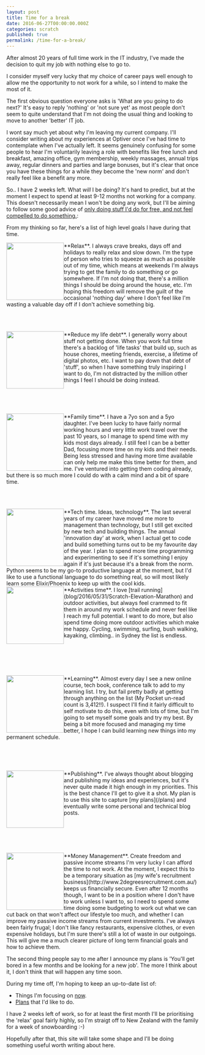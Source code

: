 ```yaml
---
layout: post
title: Time for a break
date: 2016-06-27T00:00:00.000Z
categories: scratch
published: true
permalink: /time-for-a-break/
---
```


After almost 20 years of full time work in the IT industry, I've made the decision to quit my job with nothing else to go to.

I consider myself very lucky that my choice of career pays well enough to allow me the opportunity to not work for a while, so I intend to make the most of it.

The first obvious question everyone asks is 'What are you going to do next?' It's easy to reply 'nothing' or 'not sure yet' as most people don't seem to quite understand that I'm not doing the usual thing and looking to move to another 'better' IT job.

I wont say much yet about why I'm leaving my current company. I'll consider writing about my experiences at Optiver once I've had time to contemplate when I've actually left. It seems genuinely confusing for some people to hear I'm voluntarily leaving a role with benefits like free lunch and breakfast, amazing office, gym membership, weekly massages, annual trips away, regular dinners and parties and large bonuses, but it's clear that once you have these things for a while they become the 'new norm' and don't really feel like a benefit any more. 

So.. I have 2 weeks left. What *will* I be doing? It's hard to predict, but at the moment I expect to spend at least 9-12 months not working for a company. This doesn't necessarily mean I won't be doing any work, but I'll be aiming to follow some good advice of [only doing stuff I'd do for free, and not feel compelled to do something.](http://www.mrmoneymustache.com/2015/04/15/great-news-early-retirement-doesnt-mean-youll-stop-working): 

From my thinking so far, here's a list of high level goals I have during that time.

<div style="height:150px;  width:150px; overflow:hidden; align:left; float:left">
<img src="{{site.baseurl}}/img/relax.jpg" width="150px" align="left" style="PADDING-RIGHT: 15px;"/></div>**Relax**. I always crave breaks, days off and holidays to really relax and slow down. I'm the type of person who tries to squeeze as much as possible out of my time, which means at weekends I'm always trying to get the family to do something or go somewhere. If I'm not doing that, there's a million things I should be doing around the house, etc. I'm hoping this freedom will remove the guilt of the occasional 'nothing day' where I don't feel like I'm wasting a valuable day off if I don't achieve something big.
 
<br/><br/>
<div style="height:150px;  width:150px; overflow:hidden; align:left; float:left">
<img src="{{site.baseurl}}/img/to-do-list.jpg" width="150px" align="left" style="PADDING-RIGHT: 15px;"/></div>**Reduce my life debt**. I generally worry about stuff not getting done. When you work full time there's a backlog of 'life tasks' that build up, such as house chores, meeting friends, exercise, a lifetime of digital photos, etc. I want to pay down that debt of 'stuff', so when I have something truly inspiring I want to do, I'm not distracted by the million other things I feel I should be doing instead.

<br/><br/><br/>
<div style="height:150px;  width:150px; overflow:hidden; align:left; float:left">
<img src="{{site.baseurl}}/img/family-time.jpg" width="150px" align="left" style="PADDING-RIGHT: 15px;"/></div>**Family time**.
I have a 7yo son and a 5yo daughter. I've been lucky to have fairly normal working hours and very little work travel over the past 10 years, so I manage to spend time with my kids most days already. I still feel I can be a better Dad, focusing more time on my kids and their needs. Being less stressed and having more time available can only help me make this time better for them, and me. I've ventured into getting them coding already, but there is so much more I could do with a calm mind and a bit of spare time.

<br/><br/>
<div style="height:150px;  width:150px; overflow:hidden; align:left; float:left">
<img src="{{site.baseurl}}/img/coding-beach.jpg" width="150px" align="left" style="PADDING-RIGHT: 15px;"/></div>**Tech time. Ideas, technology**. The last several years of my career have moved me more to management than technology, but I still get excited by new tech and building things. The annual 'innovation day' at work, when I actual get to code and build something turns out to be my favourite day of the year. I plan to spend more time programming and experimenting to see if it's something I enjoy again if it's just because it's a break from the norm. Python seems to be my go-to productive language at the moment, but I'd like to use a functional language to do something real, so will most likely learn some Elixir/Phoenix to keep up with the cool kids.

<br/>
<div style="height:150px;  width:150px; overflow:hidden; align:left; float:left">
<img src="{{site.baseurl}}/img/running.jpg" width="150px" align="left" style="PADDING-RIGHT: 15px;"/></div>**Activities time**. I love [trail running](blog/2016/05/31/Scratch-Elevation-Marathon) and outdoor activities, but always feel crammed to fit them in around my work schedule and never feel like I reach my full potential. I want to do more, but also spend time doing more outdoor activities which make me happy. Cycling, swimming, surfing, bush walking, kayaking, climbing.. in Sydney the list is endless.

<br/><br/><br/><br/>
<div style="height:150px;  width:150px; overflow:hidden; align:left; float:left">
<img src="{{site.baseurl}}/img/mooc.jpg" width="150px" align="left" style="PADDING-RIGHT: 15px;"/></div>**Learning**.
Almost every day I see a new online course, tech book, conference talk to add to my learning list. I try, but fail pretty badly at getting through anything on the list (My Pocket un-read count is 3,412!!). I suspect I'll find it fairly difficult to self motivate to do this, even with lots of time, but I'm going to set myself some goals and try my best. By being a bit more focused and managing my time better, I hope I can build learning new things into my permanent schedule.

<br/><br/><br/>
<div style="height:150px;  width:150px; overflow:hidden; align:left; float:left">
<img src="{{site.baseurl}}/img/blog.jpg" width="150px" align="left" style="PADDING-RIGHT: 15px;"/></div>**Publishing**.
I've always thought about blogging and publishing my ideas and experiences, but it's never quite made it high enough in my priorities. This is the best chance I'll get to give it a shot. My plan is to use this site to capture [my plans](/plans) and eventually write some personal and technical blog posts.

<br/><br/><br/><br/>
<div style="height:150px;  width:150px; overflow:hidden; align:left; float:left">
<img src="{{site.baseurl}}/img/manage-money.jpg" width="150px" align="left" style="PADDING-RIGHT: 15px;"/></div>**Money Management**. Create freedom and passive income streams
I'm very lucky I can afford the time to not work. At the moment, I expect this to be a temporary situation as [my wife's recruitment business](http://www.2degreesrecruitment.com.au/) <link> keeps us financially secure. Even after 12 months though, I want to be in a position where I don't have to work unless I want to, so I need to spend some time doing some budgeting to work out what we can cut back on that won't affect our lifestyle too much, and whether I can improve my passive income streams from current investments. I've always been fairly frugal; I don't like fancy restaurants, expensive clothes, or even expensive holidays, but I'm sure there's still a lot of waste in our outgoings. This will give me a much clearer picture of long term financial goals and how to achieve them.

The second thing people say to me after I announce my plans is 'You'll get bored in a few months and be looking for a new job'. The more I think about it, I don't think that will happen any time soon.

During my time off, I'm hoping to keep an up-to-date list of:
- Things I'm focusing on [now](/now).
- [Plans](/plans) that I'd like to do.

I have 2 weeks left of work, so for at least the first month I'll be prioritising the 'relax' goal fairly highly, so I'm straigt off to New Zealand with the family for a week of snowboarding :-)

Hopefully after that, this site will take some shape and I'll be doing something useful worth writing about here.